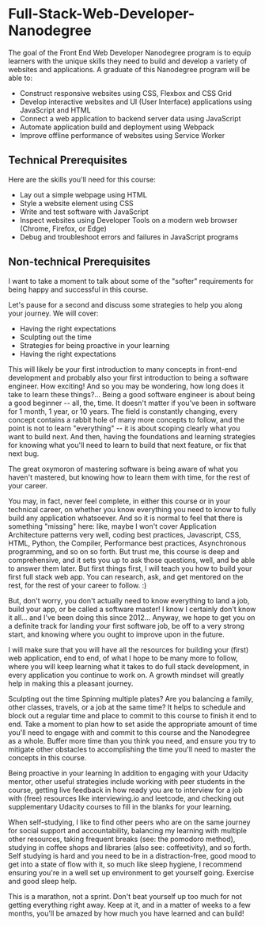 # Full-Stack-Web-Developer-Nanodegree

The goal of the Front End Web Developer Nanodegree program is to equip learners
with the unique skills they need to build and develop a variety of websites and
applications. A graduate of this Nanodegree program will be able to:
- Construct responsive websites using CSS, Flexbox and CSS Grid
- Develop interactive websites and UI (User Interface) applications using
JavaScript and HTML
- Connect a web application to backend server data using JavaScript
- Automate application build and deployment using Webpack
- Improve offline performance of websites using Service Worker

## Technical Prerequisites
Here are the skills you'll need for this course:

- Lay out a simple webpage using HTML
- Style a website element using CSS
- Write and test software with JavaScript
- Inspect websites using Developer Tools on a modern web browser (Chrome,
Firefox, or Edge)
- Debug and troubleshoot errors and failures in JavaScript programs


## Non-technical Prerequisites
I want to take a moment to talk about some of the "softer" requirements for
being happy and successful in this course.

Let's pause for a second and discuss some strategies to help you along your
journey. We will cover:

- Having the right expectations
- Sculpting out the time
- Strategies for being proactive in your learning
- Having the right expectations

This will likely be your first introduction to many concepts in front-end development and probably also your first introduction to being a software engineer. How exciting! And so you may be wondering, how long does it take to learn these things?... Being a good software engineer is about being a good beginner -- all, the, time. It doesn't matter if you've been in software for 1 month, 1 year, or 10 years. The field is constantly changing, every concept contains a rabbit hole of many more concepts to follow, and the point is not to learn "everything" -- it is about scoping clearly what you want to build next. And then, having the foundations and learning strategies for knowing what you'll need to learn to build that next feature, or fix that next bug.

The great oxymoron of mastering software is being aware of what you haven't mastered, but knowing how to learn them with time, for the rest of your career.

You may, in fact, never feel complete, in either this course or in your technical career, on whether you know everything you need to know to fully build any application whatsoever. And so it is normal to feel that there is something "missing" here: like, maybe I won't cover Application Architecture patterns very well, coding best practices, Javascript, CSS, HTML, Python, the Compiler, Performance best practices, Asynchronous programming, and so on so forth. But trust me, this course is deep and comprehensive, and it sets you up to ask those questions, well, and be able to answer them later. But first things first, I will teach you how to build your first full stack web app. You can research, ask, and get mentored on the rest, for the rest of your career to follow. :)

But, don't worry, you don't actually need to know everything to land a job, build your app, or be called a software master! I know I certainly don't know it all... and I've been doing this since 2012... Anyway, we hope to get you on a definite track for landing your first software job, be off to a very strong start, and knowing where you ought to improve upon in the future.

I will make sure that you will have all the resources for building your (first) web application, end to end, of what I hope to be many more to follow, where you will keep learning what it takes to do full stack development, in every application you continue to work on. A growth mindset will greatly help in making this a pleasant journey.

Sculpting out the time
Spinning multiple plates? Are you balancing a family, other classes, travels, or a job at the same time? It helps to schedule and block out a regular time and place to commit to this course to finish it end to end. Take a moment to plan how to set aside the appropriate amount of time you'll need to engage with and commit to this course and the Nanodegree as a whole. Buffer more time than you think you need, and ensure you try to mitigate other obstacles to accomplishing the time you'll need to master the concepts in this course.

Being proactive in your learning
In addition to engaging with your Udacity mentor, other useful strategies include working with peer students in the course, getting live feedback in how ready you are to interview for a job with (free) resources like interviewing.io and leetcode, and checking out supplementary Udacity courses to fill in the blanks for your learning. 

When self-studying, I like to find other peers who are on the same journey for social support and accountability, balancing my learning with multiple other resources, taking frequent breaks (see: the pomodoro method), studying in coffee shops and libraries (also see: coffeetivity), and so forth. Self studying is hard and you need to be in a distraction-free, good mood to get into a state of flow with it, so much like sleep hygiene, I recommend ensuring you're in a well set up environment to get yourself going. Exercise and good sleep help.

This is a marathon, not a sprint.
Don't beat yourself up too much for not getting everything right away. Keep at it, and in a matter of weeks to a few months, you'll be amazed by how much you have learned and can build!